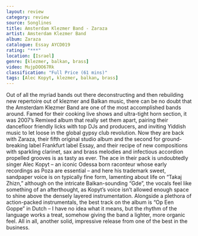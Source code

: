 ```yaml
---
layout: review
category: review
source: Songlines
title: Amsterdam Klezmer Band - Zaraza
artist: Amsterdam Klezmer Band
album: Zaraza
catalogue: Essay AYCD019
rating: "***"
location: [Israel]
genre: [klezmer, balkan, brass]
video: MujpDOO67Rk
classification: "Full Price (61 mins)"
tags: [Alec Kopyt, klezmer, balkan, brass]
---
```


Out of all the myriad bands out there deconstructing and then rebuilding new repertoire out of klezmer and Balkan music, there can be no doubt that the Amsterdam Klezmer Band are one of the most accomplished bands around. Famed for their cooking live shows and ultra-tight horn section, it was 2007’s Remixed album that really set them apart, pairing their dancefloor friendly licks with top DJs and producers, and inviting Yiddish music to let loose in the global gypsy club revolution. Now they are back with Zaraza, their fifth original studio album and the second for ground-breaking label Frankfurt label Essay, and their recipe of new compositions with sparkling clarinet, sax and brass melodies and infectious accordion propelled grooves is as tasty as ever. The ace in their pack is undoubtedly singer Alec Kopyt – an iconic Odessa born raconteur whose early recordings as Poza are essential – and here his trademark sweet, sandpaper voice is on typically fine form, lamenting about life on “Takaj Zhizn,” although on the intricate Balkan-sounding “Gde”, the vocals feel like something of an afterthought, as Kopyt’s voice isn’t allowed enough space to shine above the densely layered instrumentation. Alongside a plethora of action-packed instrumentals, the best track on the album is “Op Een Goppe” in Dutch – I have no idea what it means, but the rhythm of the language works a treat, somehow giving the band a lighter, more organic feel. All in all, another solid, impressive release from one of the best in the business.

